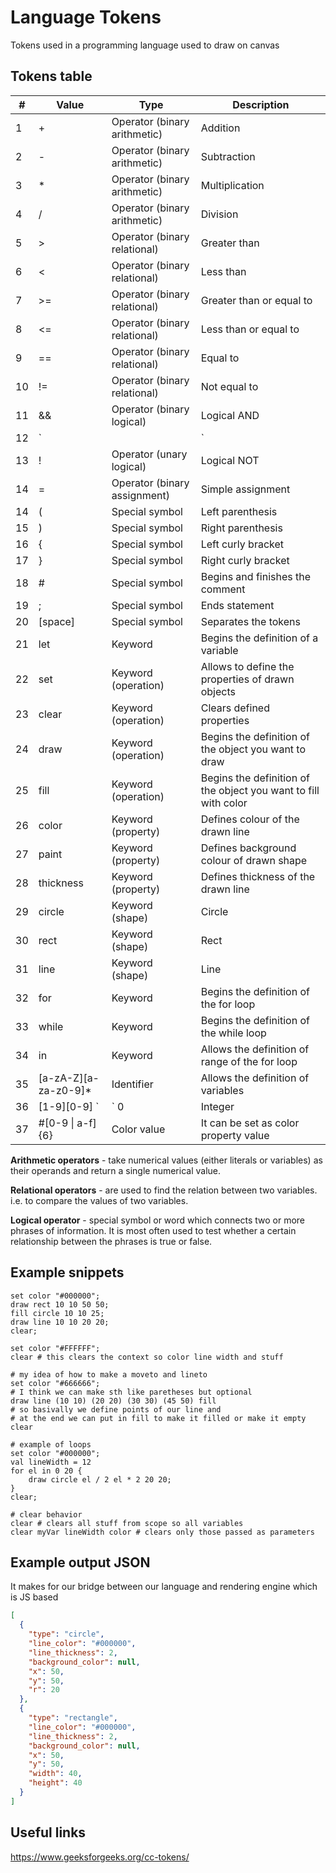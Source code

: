 # Language Tokens

Tokens used in a programming language used to draw on canvas

## Tokens table

| #   | Value                 | Type                         | Description                                                     |
| --- | --------------------- | ---------------------------- | --------------------------------------------------------------- |
| 1   | +                     | Operator (binary arithmetic) | Addition                                                        |
| 2   | -                     | Operator (binary arithmetic) | Subtraction                                                     |
| 3   | \*                    | Operator (binary arithmetic) | Multiplication                                                  |
| 4   | /                     | Operator (binary arithmetic) | Division                                                        |
| 5   | \>                    | Operator (binary relational) | Greater than                                                    |
| 6   | \<                    | Operator (binary relational) | Less than                                                       |
| 7   | \>=                   | Operator (binary relational) | Greater than or equal to                                        |
| 8   | \<=                   | Operator (binary relational) | Less than or equal to                                           |
| 9   | ==                    | Operator (binary relational) | Equal to                                                        |
| 10  | !=                    | Operator (binary relational) | Not equal to                                                    |
| 11  | &&                    | Operator (binary logical)    | Logical AND                                                     |
| 12  | `||`                  | Operator (binary logical)    | Logical OR                                                      |
| 13  | !                     | Operator (unary logical)     | Logical NOT                                                     |
| 14  | =                     | Operator (binary assignment) | Simple assignment                                               |
| 14  | (                     | Special symbol               | Left parenthesis                                                |
| 15  | )                     | Special symbol               | Right parenthesis                                               |
| 16  | {                     | Special symbol               | Left curly bracket                                              |
| 17  | }                     | Special symbol               | Right curly bracket                                             |
| 18  | #                     | Special symbol               | Begins and finishes the comment                                 |
| 19  | ;                     | Special symbol               | Ends statement                                                  |
| 20  | [space]               | Special symbol               | Separates the tokens                                            |
| 21  | let                   | Keyword                      | Begins the definition of a variable                             |
| 22  | set                   | Keyword (operation)          | Allows to define the properties of drawn objects                |
| 23  | clear                 | Keyword (operation)          | Clears defined properties                                       |
| 24  | draw                  | Keyword (operation)          | Begins the definition of the object you want to draw            |
| 25  | fill                  | Keyword (operation)          | Begins the definition of the object you want to fill with color |
| 26  | color                 | Keyword (property)           | Defines colour of the drawn line                                |
| 27  | paint                 | Keyword (property)           | Defines background colour of drawn shape                        |
| 28  | thickness             | Keyword (property)           | Defines thickness of the drawn line                             |
| 29  | circle                | Keyword (shape)              | Circle                                                          |
| 30  | rect                  | Keyword (shape)              | Rect                                                            |
| 31  | line                  | Keyword (shape)              | Line                                                            |
| 32  | for                   | Keyword                      | Begins the definition of the for loop                           |
| 33  | while                 | Keyword                      | Begins the definition of the while loop                         |
| 34  | in                    | Keyword                      | Allows the definition of range of the for loop                  |
| 35  | [a-zA-Z][a-za-z0-9]\* | Identifier                   | Allows the definition of variables                              |
| 36  | [1-9][0-9] `|` 0      | Integer                      | It can be assigned to a variable                                |
| 37  | #[0-9 &#124; a-f]{6}  | Color value                  | It can be set as color property value                           |

**Arithmetic operators** - take numerical values (either literals or variables) as their operands and return a single numerical value.

**Relational operators** - are used to find the relation between two variables. i.e. to compare the values of two variables.

**Logical operator** - special symbol or word which connects two or more phrases of information. It is most often used to test whether a certain relationship between the phrases is true or false.

## Example snippets

```
set color "#000000";
draw rect 10 10 50 50;
fill circle 10 10 25;
draw line 10 10 20 20;
clear;

set color "#FFFFFF";
clear # this clears the context so color line width and stuff

# my idea of how to make a moveto and lineto
set color "#666666";
# I think we can make sth like paretheses but optional
draw line (10 10) (20 20) (30 30) (45 50) fill
# so basivally we define points of our line and
# at the end we can put in fill to make it filled or make it empty
clear

# example of loops
set color "#000000";
val lineWidth = 12
for el in 0 20 {
    draw circle el / 2 el * 2 20 20;
}
clear;

# clear behavior
clear # clears all stuff from scope so all variables
clear myVar lineWidth color # clears only those passed as parameters

```

## Example output JSON

It makes for our bridge between our language and rendering engine which is JS based

```json
[
  {
    "type": "circle",
    "line_color": "#000000",
    "line_thickness": 2,
    "background_color": null,
    "x": 50,
    "y": 50,
    "r": 20
  },
  {
    "type": "rectangle",
    "line_color": "#000000",
    "line_thickness": 2,
    "background_color": null,
    "x": 50,
    "y": 50,
    "width": 40,
    "height": 40
  }
]
```

## Useful links

https://www.geeksforgeeks.org/cc-tokens/
